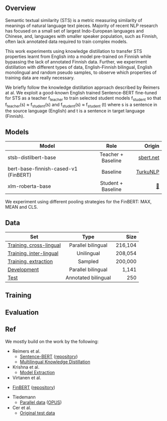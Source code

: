## Overview

Semantic textual similarity (STS) is a metric measuring similarity of meanings of natural language text pieces. Majority of recent NLP research has focused on a small set of largest Indo-European languages and Chinese, and, languages with smaller speaker population, such as Finnish, often lack annotated data required to train complex models.

This work experiments using knowledge distillation to transfer STS properties learnt from English into a model pre-trained on Finnish while bypassing the lack of annotated Finnish data. Further, we experiment distillation with different types of data, English-Finnish bilingual, English monolingual and random pseudo samples, to observe which properties of training data are really necessary.



We briefly follow the knowledge distillation approach described by Reimers at al. We exploit a good-known English trained Sentence-BERT  fine-tuned for STS as a teacher f<sub>teacher</sub> to train selected student models f<sub>student</sub> so that f<sub>teacher</sub>(s) ≈ f<sub>student</sub>(s) and f<sub>student</sub>(s) ≈ f<sub>student</sub> (t) where s is a sentence in the source language (English) and t is a sentence in target language (Finnish).

## Models

| Model   |      Role      |  Origin |
|----------|:-------------:|------:|
| stsb-distilbert-base| Teacher + Baseline | [sbert.net](https://www.sbert.net/docs/pretrained_models.html)|
| bert-base-finnish-cased-v1 (FinBERT) |    Baseline   |  [TurkuNLP](https://huggingface.co/TurkuNLP/bert-base-finnish-cased-v1)|
| xlm-roberta-base  | Student + Baseline | [🤗](https://huggingface.co/transformers/model_doc/xlmroberta.html) |

We experiment using different pooling strategies for the FinBERT: MAX, MEAN and CLS.



## Data

| Set   |      Type      |  Size |
|----------|:-------------:|------:|
| [Training, cross-lingual](https://drive.google.com/file/d/1klA2zLcFvrLQE7LHXWpMIf0O_Rad-eDT/view?usp=sharing) |   Parallel bilingual | 216,104 |
| [Training, inter-lingual](https://drive.google.com/file/d/1kZoVVZdzG3pd0CjgJM7Eo1YoiXwg9qFf/view?usp=sharing) |    Unilingual   |   208,054 |
| [Training, extraction](https://drive.google.com/file/d/1kZoVVZdzG3pd0CjgJM7Eo1YoiXwg9qFf/view?usp=sharing)  | Sampled |   200,000 |
| [Development](https://drive.google.com/file/d/1i1BY0CyFsuAXtbw8uoQvzEZ53qQwv-nc/view?usp=sharing) | Parallel bilingual| 1,141 |
| [Test](https://github.com/mkmoisio/sts-en-to-fi-distillation/blob/master/data/STS-en-en-fi-fi.tsv) | Annotated bilingual | 250 |

## Training

## Evaluation


## Ref

We mostly build on the work by the following:
* Reimers et al.
  - [Sentence-BERT](https://arxiv.org/abs/1908.10084) ([repository](https://github.com/UKPLab/sentence-transformers))
  -  [Multilingual Knowledge Distillation](https://arxiv.org/abs/2004.09813)
* Krishna et al.
  - [Model Extraction](https://arxiv.org/abs/1910.12366)
*  Virtanen et al.
  - [FinBERT](https://arxiv.org/abs/1912.07076) ([repository](https://github.com/TurkuNLP/FinBERT))
* Tiedemann
  - [Parallel data](http://www.lrec-conf.org/proceedings/lrec2012/pdf/463_Paper.pdf) ([OPUS](https://opus.nlpl.eu))
* Cer et al.
  - [Original test data](https://www.aclweb.org/anthology/S17-2001/)
